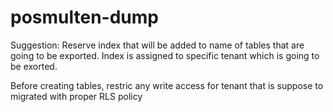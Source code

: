 # posmulten-dump

Suggestion:
Reserve index that will be added to name of tables that are going to be exported.
Index is assigned to specific tenant which is going to be exorted.

Before creating tables, restric any write access for tenant that is suppose to migrated with proper RLS policy

